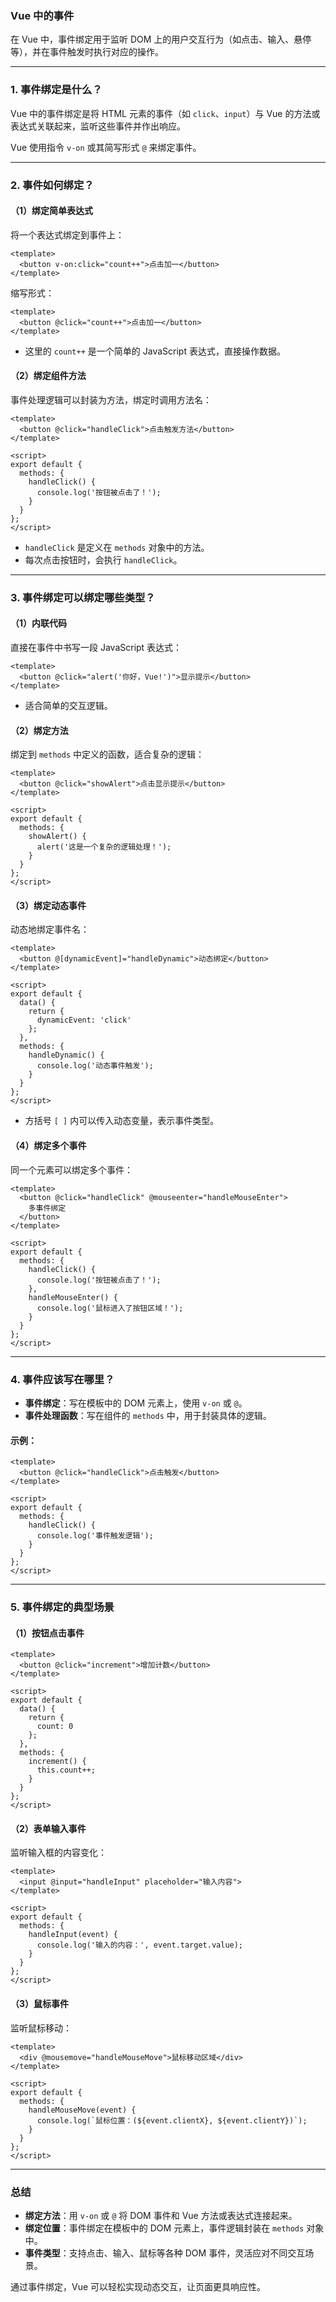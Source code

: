 ### **Vue 中的事件**

在 Vue 中，事件绑定用于监听 DOM 上的用户交互行为（如点击、输入、悬停等），并在事件触发时执行对应的操作。

---

### **1. 事件绑定是什么？**

Vue 中的事件绑定是将 HTML 元素的事件（如 `click`、`input`）与 Vue 的方法或表达式关联起来，监听这些事件并作出响应。

Vue 使用指令 `v-on` 或其简写形式 `@` 来绑定事件。

---

### **2. 事件如何绑定？**

#### **（1）绑定简单表达式**

将一个表达式绑定到事件上：

```vue
<template>
  <button v-on:click="count++">点击加一</button>
</template>
```

缩写形式：

```vue
<template>
  <button @click="count++">点击加一</button>
</template>
```

- 这里的 `count++` 是一个简单的 JavaScript 表达式，直接操作数据。

#### **（2）绑定组件方法**

事件处理逻辑可以封装为方法，绑定时调用方法名：

```vue
<template>
  <button @click="handleClick">点击触发方法</button>
</template>

<script>
export default {
  methods: {
    handleClick() {
      console.log('按钮被点击了！');
    }
  }
};
</script>
```

- `handleClick` 是定义在 `methods` 对象中的方法。
- 每次点击按钮时，会执行 `handleClick`。

---

### **3. 事件绑定可以绑定哪些类型？**

#### **（1）内联代码**

直接在事件中书写一段 JavaScript 表达式：

```vue
<template>
  <button @click="alert('你好，Vue!')">显示提示</button>
</template>
```

- 适合简单的交互逻辑。

#### **（2）绑定方法**

绑定到 `methods` 中定义的函数，适合复杂的逻辑：

```vue
<template>
  <button @click="showAlert">点击显示提示</button>
</template>

<script>
export default {
  methods: {
    showAlert() {
      alert('这是一个复杂的逻辑处理！');
    }
  }
};
</script>
```

#### **（3）绑定动态事件**

动态地绑定事件名：

```vue
<template>
  <button @[dynamicEvent]="handleDynamic">动态绑定</button>
</template>

<script>
export default {
  data() {
    return {
      dynamicEvent: 'click'
    };
  },
  methods: {
    handleDynamic() {
      console.log('动态事件触发');
    }
  }
};
</script>
```

- 方括号 `[ ]` 内可以传入动态变量，表示事件类型。

#### **（4）绑定多个事件**

同一个元素可以绑定多个事件：

```vue
<template>
  <button @click="handleClick" @mouseenter="handleMouseEnter">
    多事件绑定
  </button>
</template>

<script>
export default {
  methods: {
    handleClick() {
      console.log('按钮被点击了！');
    },
    handleMouseEnter() {
      console.log('鼠标进入了按钮区域！');
    }
  }
};
</script>
```

---

### **4. 事件应该写在哪里？**

- **事件绑定**：写在模板中的 DOM 元素上，使用 `v-on` 或 `@`。
- **事件处理函数**：写在组件的 `methods` 中，用于封装具体的逻辑。

#### 示例：

```vue
<template>
  <button @click="handleClick">点击触发</button>
</template>

<script>
export default {
  methods: {
    handleClick() {
      console.log('事件触发逻辑');
    }
  }
};
</script>
```

---

### **5. 事件绑定的典型场景**

#### **（1）按钮点击事件**

```vue
<template>
  <button @click="increment">增加计数</button>
</template>

<script>
export default {
  data() {
    return {
      count: 0
    };
  },
  methods: {
    increment() {
      this.count++;
    }
  }
};
</script>
```

#### **（2）表单输入事件**

监听输入框的内容变化：

```vue
<template>
  <input @input="handleInput" placeholder="输入内容">
</template>

<script>
export default {
  methods: {
    handleInput(event) {
      console.log('输入的内容：', event.target.value);
    }
  }
};
</script>
```

#### **（3）鼠标事件**

监听鼠标移动：

```vue
<template>
  <div @mousemove="handleMouseMove">鼠标移动区域</div>
</template>

<script>
export default {
  methods: {
    handleMouseMove(event) {
      console.log(`鼠标位置：(${event.clientX}, ${event.clientY})`);
    }
  }
};
</script>
```

---

### **总结**

- **绑定方法**：用 `v-on` 或 `@` 将 DOM 事件和 Vue 方法或表达式连接起来。
- **绑定位置**：事件绑定在模板中的 DOM 元素上，事件逻辑封装在 `methods` 对象中。
- **事件类型**：支持点击、输入、鼠标等各种 DOM 事件，灵活应对不同交互场景。

通过事件绑定，Vue 可以轻松实现动态交互，让页面更具响应性。